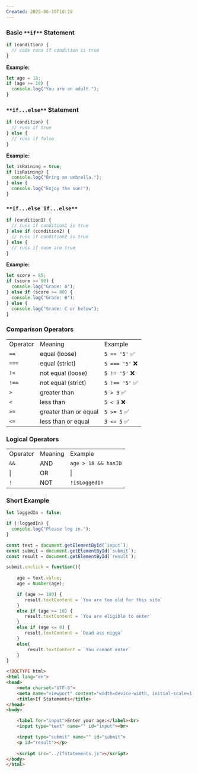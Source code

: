 ```yaml
---
Created: 2025-06-15T10:19
---
```

### **Basic** `**if**` **Statement**

```JavaScript
if (condition) {
  // code runs if condition is true
}
```

**Example:**

```JavaScript
let age = 18;
if (age >= 18) {
  console.log("You are an adult.");
}
```

  

### `**if...else**` **Statement**

```JavaScript
if (condition) {
  // runs if true
} else {
  // runs if false
}
```

**Example:**

```JavaScript
let isRaining = true;
if (isRaining) {
  console.log("Bring an umbrella.");
} else {
  console.log("Enjoy the sun!");
}
```

  

### `**if...else if...else**`

```JavaScript
if (condition1) {
  // runs if condition1 is true
} else if (condition2) {
  // runs if condition2 is true
} else {
  // runs if none are true
}
```

**Example:**

```JavaScript
let score = 85;
if (score >= 90) {
  console.log("Grade: A");
} else if (score >= 80) {
  console.log("Grade: B");
} else {
  console.log("Grade: C or below");
}
```

  

### **Comparison Operators**

|   |   |   |
|---|---|---|
|Operator|Meaning|Example|
|`==`|equal (loose)|`5 == '5'` ✅|
|`===`|equal (strict)|`5 === '5'` ❌|
|`!=`|not equal (loose)|`5 != '5'` ❌|
|`!==`|not equal (strict)|`5 !== '5'` ✅|
|`>`|greater than|`5 > 3` ✅|
|`<`|less than|`5 < 3` ❌|
|`>=`|greater than or equal|`5 >= 5` ✅|
|`<=`|less than or equal|`3 <= 5` ✅|

  

### **Logical Operators**

|   |   |   |
|---|---|---|
|Operator|Meaning|Example|
|`&&`|AND|`age > 18 && hasID`|
|\||OR|\||
|`!`|NOT|`!isLoggedIn`|

  

### **Short Example**

```JavaScript
let loggedIn = false;

if (!loggedIn) {
  console.log("Please log in.");
}
```

  

```JavaScript
const text = document.getElementById(`input`);
const submit = document.getElementById(`submit`);
const result = document.getElementById(`result`);

submit.onclick = function(){
    
    age = text.value;
    age = Number(age);

    if (age >= 100) {
       result.textContent = `You are too old for this site` 
    }
    else if (age >= 18) {
       result.textContent = `You are eligible to enter` 
    }
    else if (age <= 0) {
       result.textContent = `Dead ass nigga` 
    }
    else{
        result.textContent = `You cannot enter`
    }
}
```

```HTML
<!DOCTYPE html>
<html lang="en">
<head>
    <meta charset="UTF-8">
    <meta name="viewport" content="width=device-width, initial-scale=1.0">
    <title>If Statements</title>
</head>
<body>

    <label for="input">Enter your age:</label><br>
    <input type="text" name="" id="input"><br>

    <input type="submit" name="" id="submit">
    <p id="result"></p>
    
    <script src="../IfStatements.js"></script>
</body>
</html>
```